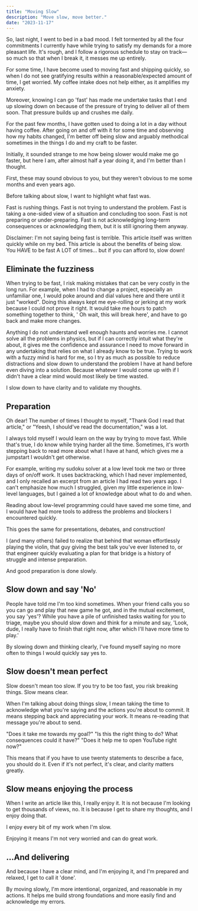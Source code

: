 ```yaml
---
title: "Moving Slow"
description: "Move slow, move better."
date: "2023-11-17"
---
```



So, last night, I went to bed in a bad mood. I felt tormented by all the four commitments I currently have while trying to satisfy my demands for a more pleasant life. It's rough, and I follow a rigorous schedule to stay on track—so much so that when I break it, it messes me up entirely. 

For some time, I have become used to moving fast and shipping quickly, so when I do not see gratifying results within a reasonable/expected amount of time, I get worried. My coffee intake does not help either, as it amplifies my anxiety. 

Moreover, knowing I can go 'fast' has made me undertake tasks that I end up slowing down on because of the pressure of trying to deliver all of them soon. That pressure builds up and crushes me daily.

For the past few months, I have gotten used to doing a lot in a day without having coffee. After going on and off with it for some time and observing how my habits changed, I'm better off being slow and arguably methodical sometimes in the things I do and my craft to be faster.

Initially, it sounded strange to me how being slower would make me go faster, but here I am, after almost half a year doing it, and I'm better than I thought. 

First, these may sound obvious to you, but they weren't obvious to me some months and even years ago.

Before talking about slow, I want to highlight what fast was.

Fast is rushing things.
Fast is not trying to understand the problem.
Fast is taking a one-sided view of a situation and concluding too soon.
Fast is not preparing or under-preparing. 
Fast is not acknowledging long-term consequences or acknowledging them, but it is still ignoring them anyway. 

Disclaimer: I'm not saying being fast is terrible. This article itself was written quickly while on my bed. This article is about the benefits of being slow. You HAVE to be fast A LOT of times... but if you can afford to, slow down!

## Eliminate the fuzziness
When trying to be fast, I risk making mistakes that can be very costly in the long run. For example, when I had to change a project, especially an unfamiliar one, I would poke around and dial values here and there until it just "worked". Doing this always kept me eye-rolling or jerking at my work because I could not prove it right. It would take me hours to patch something together to think, ' Oh wait, this will break here', and have to go back and make more changes. 

Anything I do not understand well enough haunts and worries me. I cannot solve all the problems in physics, but if I can correctly intuit what they're about, it gives me the confidence and assurance I need to move forward in any undertaking that relies on what I already know to be true. Trying to work with a fuzzy mind is hard for me, so I try as much as possible to reduce distractions and slow down to understand the problem I have at hand before even diving into a solution. Because whatever I would come up with if I didn't have a clear mind would most likely be time wasted.

I slow down to have clarity and to validate my thoughts.

## Preparation
Oh dear! The number of times I thought to myself, "Thank God I read that article," or "Yeesh, I should've read the documentation," was a lot. 

I always told myself I would learn on the way by trying to move fast. While that's true, I do know while trying harder all the time. Sometimes, it's worth stepping back to read more about what I have at hand, which gives me a jumpstart I wouldn't get otherwise. 

For example, writing my sudoku solver at a low level took me two or three days of on/off work. It uses backtracking, which I had never implemented, and I only recalled an excerpt from an article I had read two years ago. I can't emphasize how much I struggled, given my little experience in low-level languages, but I gained a lot of knowledge about what to do and when.

Reading about low-level programming could have saved me some time, and I would have had more tools to address the problems and blockers I encountered quickly. 

This goes the same for presentations, debates, and construction! 

I (and many others) failed to realize that behind that woman effortlessly playing the violin, that guy giving the best talk you've ever listened to, or that engineer quickly evaluating a plan for that bridge is a history of struggle and intense preparation. 

And good preparation is done slowly.

## Slow down and say 'No'
People have told me I'm too kind sometimes. When your friend calls you so you can go and play that new game he got, and in the mutual excitement, you say 'yes'? While you have a pile of unfinished tasks waiting for you to triage, maybe you should slow down and think for a minute and say, 'Look, dude, I really have to finish that right now, after which I'll have more time to play.'

By slowing down and thinking clearly, I've found myself saying no more often to things I would quickly say yes to. 

## Slow doesn't mean perfect
Slow doesn't mean too slow. If you try to be too fast, you risk breaking things. Slow means clear.

When I'm talking about doing things slow, I mean taking the time to acknowledge what you're saying and the actions you're about to commit. It means stepping back and appreciating your work. It means re-reading that message you're about to send.

"Does it take me towards my goal?"
"Is this the right thing to do? What consequences could it have?"
"Does it help me to open YouTube right now?"

This means that if you have to use twenty statements to describe a face, you should do it. Even if it's not perfect, it's clear, and clarity matters greatly. 

## Slow means enjoying the process
When I write an article like this, I really enjoy it. It is not because I'm looking to get thousands of views, no. It is because I get to share my thoughts, and I enjoy doing that. 

I enjoy every bit of my work when I'm slow. 

Enjoying it means I'm not very worried and can do great work. 

## ...And delivering
And because I have a clear mind, and I'm enjoying it, and I'm prepared and relaxed, I get to call it 'done'. 

By moving slowly, I'm more intentional, organized, and reasonable in my actions. It helps me build strong foundations and more easily find and acknowledge my errors. 

